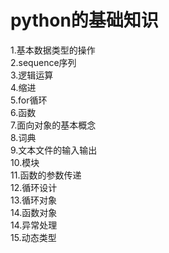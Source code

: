 # python的基础知识
1.基本数据类型的操作  
2.sequence序列  
3.逻辑运算  
4.缩进  
5.for循环  
6.函数  
7.面向对象的基本概念  
8.词典  
9.文本文件的输入输出  
10.模块  
11.函数的参数传递  
12.循环设计  
13.循环对象  
14.函数对象  
14.异常处理  
15.动态类型


